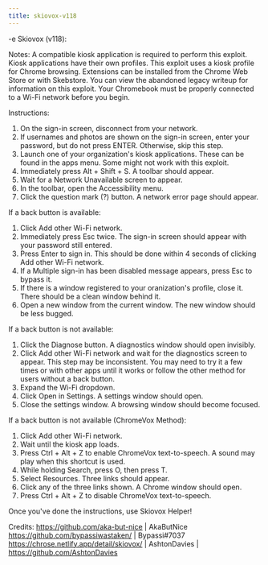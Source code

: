 ```yaml
---
title: skiovox-v118
---
```


-e 
Skiovox (v118):

Notes:
A compatible kiosk application is required to perform this exploit.
Kiosk applications have their own profiles. This exploit uses a kiosk profile for Chrome browsing. Extensions can be installed from the Chrome Web Store or with Skebstore.
You can view the abandoned legacy writeup for information on this exploit.
Your Chromebook must be properly connected to a Wi-Fi network before you begin.

Instructions:
1. On the sign-in screen, disconnect from your network.
2. If usernames and photos are shown on the sign-in screen, enter your password, but do not press ENTER. Otherwise, skip this step.
3. Launch one of your organization's kiosk applications. These can be found in the apps menu. Some might not work with this exploit.
4. Immediately press Alt + Shift + S. A toolbar should appear.
5. Wait for a Network Unavailable screen to appear.
6. In the toolbar, open the Accessibility menu.
7. Click the question mark (?) button. A network error page should appear.

If a back button is available:
1. Click Add other Wi-Fi network.
2. Immediately press Esc twice. The sign-in screen should appear with your password still entered.
3. Press Enter to sign in. This should be done within 4 seconds of clicking Add other Wi-Fi network.
4. If a Multiple sign-in has been disabled message appears, press Esc to bypass it.
5. If there is a window registered to your oranization's profile, close it. There should be a clean window behind it.
6. Open a new window from the current window. The new window should be less bugged.

If a back button is not available:
1. Click the Diagnose button. A diagnostics window should open invisibly.
2. Click Add other Wi-Fi network and wait for the diagnostics screen to appear. This step may be inconsistent. You may need to try it a few times or with other apps until it works or follow the other method for users without a back button.
3. Expand the Wi-Fi dropdown.
4. Click Open in Settings. A settings window should open.
5. Close the settings window. A browsing window should become focused.

If a back button is not available (ChromeVox Method):
1. Click Add other Wi-Fi network.
2. Wait until the kiosk app loads.
3. Press Ctrl + Alt + Z to enable ChromeVox text-to-speech. A sound may play when this shortcut is used.
4. While holding Search, press O, then press T.
5. Select Resources. Three links should appear.
6. Click any of the three links shown. A Chrome window should open.
7. Press Ctrl + Alt + Z to disable ChromeVox text-to-speech.

Once you've done the instructions, use Skiovox Helper!

Credits:
https://github.com/aka-but-nice | AkaButNice 
https://github.com/bypassiwastaken/ | Bypassi#7037
https://chrose.netlify.app/detail/skiovox/ | AshtonDavies | https://github.com/AshtonDavies
